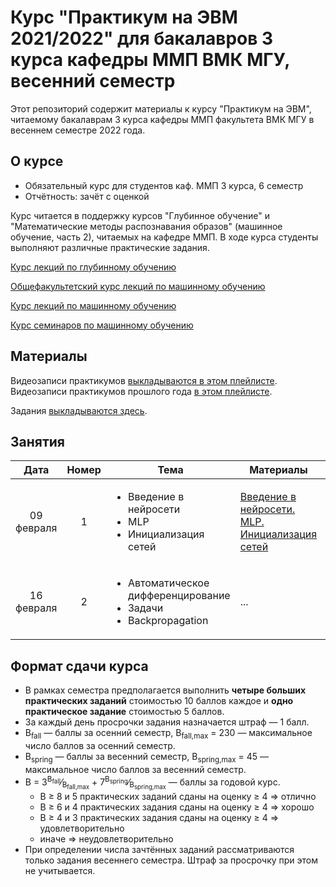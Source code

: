 # Курс "Практикум на ЭВМ 2021/2022" для бакалавров 3 курса кафедры ММП ВМК МГУ, весенний семестр

Этот репозиторий содержит материалы к курсу "Практикум на ЭВМ", читаемому бакалаврам 3 курса кафедры ММП факультета ВМК МГУ в весеннем семестре 2022 года.

## О курсе

* Обязательный курс для студентов каф. ММП 3 курса, 6 семестр
* Отчётность: зачёт с оценкой

Курс читается в поддержку курсов "Глубинное обучение" и "Математические методы распознавания образов" (машинное обучение, часть 2), читаемых на кафедре ММП. В ходе курса студенты выполняют различные практические задания.

[Курс лекций по глубинному обучению](https://github.com/Dyakonov/DL)


[Общефакультетский курс лекций по машинному обучению](https://github.com/MSU-ML-COURSE/ML-COURSE-21-22)

[Курс лекций по машинному обучению](http://www.machinelearning.ru/wiki/index.php?title=%D0%9C%D0%B0%D1%82%D0%B5%D0%BC%D0%B0%D1%82%D0%B8%D1%87%D0%B5%D1%81%D0%BA%D0%B8%D0%B5_%D0%BC%D0%B5%D1%82%D0%BE%D0%B4%D1%8B_%D1%80%D0%B0%D1%81%D0%BF%D0%BE%D0%B7%D0%BD%D0%B0%D0%B2%D0%B0%D0%BD%D0%B8%D1%8F_%D0%BE%D0%B1%D1%80%D0%B0%D0%B7%D0%BE%D0%B2_%28%D0%BA%D1%83%D1%80%D1%81_%D0%BB%D0%B5%D0%BA%D1%86%D0%B8%D0%B9%2C_%D0%92.%D0%92.%D0%9A%D0%B8%D1%82%D0%BE%D0%B2%29)

[Курс семинаров по машинному обучению](https://github.com/mmp-mmro-team/mmp_mmro_spring_2021)

## Материалы

Видеозаписи практикумов [выкладываются в этом плейлисте](https://youtube.com/playlist?list=PLVF5PzSHILHQVzBxACB3-UQr8BmhoDEIn).
Видеозаписи практикумов прошлого года [в этом плейлисте](https://www.youtube.com/playlist?list=PLVF5PzSHILHRH_HD4SzuaAz05eByyqYMl).

Задания [выкладываются здесь](https://github.com/mmp-practicum-team/mmp_practicum_spring_2022/tree/main/Tasks).


## Занятия

| Дата | Номер | Тема | Материалы | ДЗ |
| :---: | :---: | --- | --- | --- |
| 09 февраля  | 1  | <ul><li>Введение в нейросети</li><li>MLP</li><li>Инициализация сетей</li></ul> | [Введение в нейросети. MLP. Инициализация сетей](Seminars/Seminar%2001/Введение%20в%20нейросети.%20MLP.%20Инициализация%20сетей.ipynb) | ¯\\\_(ツ)\_/¯ |
| 16 февраля  | 2  | <ul><li>Автоматическое дифференцирование</li><li>Задачи</li><li>Backpropagation</li></ul> | ... | [Полносвязная нейронная сеть на numpy](Tasks/task1/lab_01.ipynb) |


## Формат сдачи курса

* В рамках семестра предполагается выполнить **четыре больших практических заданий** стоимостью 10 баллов каждое и **одно практическое задание** стоимостью 5 баллов.
* За каждый день просрочки задания назначается штраф — 1 балл.
* B<sub>fall</sub> — баллы за осенний семестр, B<sub>fall,max</sub> = 230 — максимальное число баллов за осенний семестр.
* B<sub>spring</sub> — баллы за весенний семестр, B<sub>spring,max</sub> = 45 — максимальное число баллов за весенний семестр.
* B = 3<sup>B<sub>fall</sub></sup>&frasl;<sub>B<sub>fall,max</sub></sub> + 7<sup>B<sub>spring</sub></sup>&frasl;<sub>B<sub>spring,max</sub></sub> — баллы за годовой курс.
    * B ≥ 8 и 5 практических заданий сданы на оценку ≥ 4 ⇒ отлично
    * B ≥ 6 и 4 практических задания сданы на оценку ≥ 4 ⇒ хорошо
    * B ≥ 4 и 3 практических задания сданы на оценку ≥ 4 ⇒ удовлетворительно
    * иначе ⇒ неудовлетворительно
​
* При определении числа зачтённых заданий рассматриваются только задания весеннего семестра. Штраф за просрочку при этом не учитывается.
